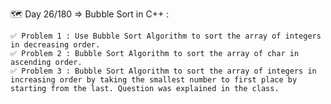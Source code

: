🗺️ Day 26/180 =>  Bubble Sort in C++ :

    ✅ Problem 1 : Use Bubble Sort Algorithm to sort the array of integers in decreasing order.
    ✅ Problem 2 : Bubble Sort Algorithm to sort the array of char in ascending order.
    ✅ Problem 3 : Bubble Sort Algorithm to sort the array of integers in increasing order by taking the smallest number to first place by starting from the last. Question was explained in the class.